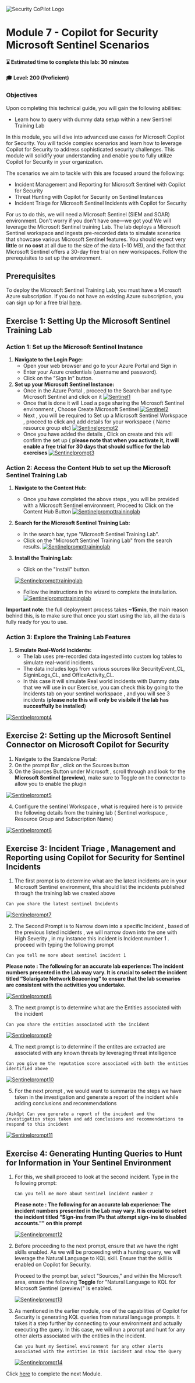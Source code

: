 ![Security CoPilot Logo](https://github.com/Azure/Copilot-For-Security/blob/main/Images/ic_fluent_copilot_64_64%402x.png)
# Module 7 - Copilot for Security Microsoft Sentinel Scenarios

#### ⌛ Estimated time to complete this lab: 30 minutes
#### 🎓 Level: 200 (Proficient)

### Objectives
Upon completing this technical guide, you will gain the following abilities:
* Learn how to query with dummy data setup within a new Sentinel Training Lab

In this module, you will dive into advanced use cases for Microsoft Copilot for Security. You will tackle complex scenarios and learn how to leverage Copilot for Security to address sophisticated security challenges. This module will solidify your understanding and enable you to fully utilize Copilot for Security in your organization.

The scenarios we aim to tackle with this are focused around the following:
- Incident Management and Reporting for Microsoft Sentinel with Copilot for Security
- Threat Hunting with Copilot for Security on Sentinel Instances
- Incident Triage for Microsoft Sentinel Incidents with Copilot for Security

For us to do this, we will need a Microsoft Sentinel (SIEM and SOAR) environment. Don't worry if you don't have one—we got you! We will leverage the Microsoft Sentinel training Lab. The lab deploys a Microsoft Sentinel workspace and ingests pre-recorded data to simulate scenarios that showcase various Microsoft Sentinel features. You should expect very **little** or **no cost** at all due to the size of the data (~10 MB), and the fact that Microsoft Sentinel offers a 30-day free trial on new workspaces. Follow the prerequisites to set up the environment.

## Prerequisites
To deploy the Microsoft Sentinel Training Lab, you must have a Microsoft Azure subscription. If you do not have an existing Azure subscription, you can sign up for a free trial [here](https://azure.microsoft.com/free/).

## Exercise 1: Setting Up the Microsoft Sentinel Training Lab

### Action 1: Set up the Microsoft Sentinel Instance
1. **Navigate to the Login Page:**
   - Open your web browser and go to your Azure Portal and Sign in
   - Enter your Azure credentials (username and password).
   - Click on the "Sign In" button.
2. **Set up your Microsoft Sentinel Instance:**
   - Once in the Azure Portal , proceed to the Search bar and type Microsoft Sentinel and click on it
     [![Sentinel1](../Images/Sentinel1.png)](../Images/Sentinel1.png)
   - Once that is done it will Load a page sharing the Microsoft Sentinel environment , Choose Create Microsoft Sentinel
     [![Sentinel2](../Images/Sentinel2.png)](../Images/Sentinel2.png)
   - Next , you will be required to Set up a Microsoft Sentinel Workspace , proceed to click and add details for your workspace ( Name resource group etc)
     [![Sentinelprompt2](../Images/Sentinelprompt2.png)](../Images/Sentinelprompt2.png)
   - Once you have added the details , Click on create and this will confirm the set up ( **please note that when you activate it, it will enable a free trial for 30 days that should suffice for the lab exercises**
 [![Sentinelprompt3](../Images/Sentinelprompt3.png)](../Images/Sentinelprompt3.png)

### Action 2: Access the Content Hub to set up the Microsoft Sentinel Training Lab
1. **Navigate to the Content Hub:**
   - Once you have completed the above steps , you will be provided with a Microsoft Sentinel environment, Proceed to Click on the Content Hub Button
     [![Sentinelprompttraininglab](../Images/Sentinel3.png)](../Images/Sentinel3.png)
2. **Search for the Microsoft Sentinel Training Lab:**
   - In the search bar, type "Microsoft Sentinel Training Lab".
   - Click on the "Microsoft Sentinel Training Lab" from the search results.
 [![Sentinelprompttraininglab](../Images/Sentinel4.png)](../Images/Sentinel4.png)

3. **Install the Training Lab:**
   - Click on the "Install" button.
   
   [![Sentinelprompttraininglab](../Images/Sentinel5.png)](../Images/Sentinel5.png)
   - Follow the instructions in the wizard to complete the installation.
   [![Sentinelprompttraininglab](../Images/Sentinelprompttraininglab.png)](../Images/Sentinelprompttraininglab.png)
     
**Important note**: the full deployment process takes **~15min**, the main reason behind this, is to make sure that once you start using the lab, all the data is fully ready for you to use.  
### Action 3: Explore the Training Lab Features
1. **Simulate Real-World Incidents:**
   - The lab uses pre-recorded data ingested into custom log tables to simulate real-world incidents.
   - The data includes logs from various sources like SecurityEvent_CL, SigninLogs_CL, and OfficeActivity_CL.
   - In this case it will simulate Real world incidents with Dummy data that we will use in our Exercise, you can check this by going to the Incidents tab on your sentinel workspace , and you will see 3 incidents (**please note this will only be visibile if the lab has succesffully be installed**)
   
[![Sentinelprompt4](../Images/Sentinelprompt4.png)](../Images/Sentinelprompt4.png)


## Exercise 2: Setting up the Microsoft Sentinel Connector on Microsoft Copilot for Security
1. Navigate to the Standalone Portal:
2. On the prompt Bar , click on the Sources button
3. On the Sources Button under Microsoft , scroll through and look for the **Microsoft Sentinel (preview)**, make sure to Toggle on the connector to allow you to enable the plugin 

[![Sentinelprompt5](../main/Images/Sentinelprompt5.png)](../Images/Sentinelprompt5.png)

4. Configure the sentinel Workspace  , what is required here is to provide the following details from the training lab ( Sentinel workspace , Resource Group and Subscription Name)
   
[![Sentinelprompt6](../Images/Sentinelprompt6.png)](../Images/Sentinelprompt6.png)

## Exercise 3: Incident Triage , Management and Reporting using Copilot for Security for Sentinel Incidents

1.  The first prompt is to determine what are the latest incidents are in your Microsoft Sentinel environment, this should list the incidents published through the training lab we created above
```
Can you share the latest sentinel Incidents
```

[![Sentinelprompt7](../Images/Sentinelprompt7.png)](../Images/Sentinelprompt7.png)

2. The Second Prompt is to Narrow down into a specific Incident , based of the previous listed incidents , we will narrow down into the one with High Severity , in my instance this incident is Incident number 1 . proceed with typing the following prompt
```
Can you tell me more about sentinel incident 1
```

**Please note : The following for an accurate lab experience: The incident numbers presented in the Lab may vary. It is crucial to select the incident titled “Solarigate Network Beaconing” to ensure that the lab scenarios are consistent with the activities you undertake.**

[![Sentinelprompt8](../Images/Sentinelprompt8.png)](../Images/Sentinelprompt8.png)

3. The next prompt is to determine what are the Entities associated with the incident 
```
Can you share the entities associated with the incident
```

[![Sentinelprompt9](../Images/Sentinelprompt9.png)](../Images/Sentinelprompt9.png)

4. The next prompt is to determine if the entites are extracted are associated with any known threats by leveraging threat intelligence
```
Can you give me the reputation score associated with both the entities identified above
```

[![Sentinelprompt10](../Images/Sentinelprompt10.png)](../Images/Sentinelprompt10.png)

5. For the next prompt , we would want to summarize the steps we have taken in the investigation and generate a report of the incident while adding conclusions and recommendations 
```
/AskGpt Can you generate a report of the incident and the investigation steps taken and add conclusions and recommendations to respond to this incident
```

[![Sentinelprompt11](../Images/Sentinelprompt11.png)](../Images/Sentinelprompt11.png)

## Exercise 4: Generating Hunting Queries to Hunt for Information in Your Sentinel Environment 

1. For this, we shall proceed to look at the second incident. Type in the following prompt:
    ```
    Can you tell me more about Sentinel incident number 2
    ```
    **Please note : The following for an accurate lab experience: The incident numbers presented in the Lab may vary. It is crucial to select the incident titled “Sign-ins from IPs that attempt sign-ins to disabled accounts."" on this prompt**

    [![Sentinelprompt12](../Images/incident2.png)](../Images/incident2.png)

2. Before proceeding to the next prompt, ensure that we have the right skills enabled. As we will be proceeding with a hunting query, we will leverage the Natural Language to KQL skill. Ensure that the skill is enabled on Copilot for Security.

    Proceed to the prompt bar, select "Sources," and within the Microsoft area, ensure the following **Toggle** for "Natural Language to KQL for Microsoft Sentinel (preview)" is enabled.

    [![Sentinelprompt13](../Images/NL2KQLSentinel.png)](../Images/NL2KQLSentinel.png)

3. As mentioned in the earlier module, one of the capabilities of Copilot for Security is generating KQL queries from natural language prompts. It takes it a step further by connecting to your environment and actually executing the query. In this case, we will run a prompt and hunt for any other alerts associated with the entities in the incident.
    ```
    Can you hunt my Sentinel environment for any other alerts associated with the entities in this incident and show the Query
    ```
    [![Sentinelprompt14](../Images/Sentinelhuntpicture.png)](../Images/Sentinelhuntpicture.png)


Click [here](Module-8-Automation-with-Logic-Apps.md) to complete the next Module.


